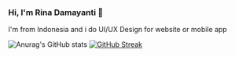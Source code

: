 ### Hi, I'm Rina Damayanti 👋

I'm from Indonesia and i do UI/UX Design for website or mobile app

![Anurag's GitHub stats](https://github-readme-stats.vercel.app/api?username=rinadamayanti&theme=buefy&show_icons=true)
[![GitHub Streak](https://streak-stats.demolab.com?user=rinadamayanti&theme=buefy)](https://git.io/streak-stats)
